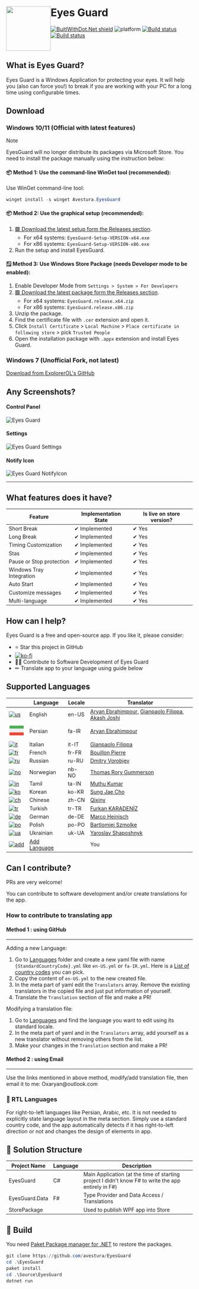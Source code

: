# Eyes Guard <img align="left" width="120" height="120" src="UWPAssets/150x150.png">

[![BuitlWithDot.Net shield](https://builtwithdot.net/project/41/eyes-guard/badge)](https://builtwithdot.net/project/41/eyes-guard)
![platform](https://img.shields.io/badge/platform-UWP%20%7C%20Win32-blue)
[![Build status](https://github.com/avestura/EyesGuard/actions/workflows/ci.yml/badge.svg)](https://github.com/avestura/EyesGuard/actions/workflows/ci.yml)
[![Build status](https://github.com/avestura/EyesGuard/actions/workflows/cd.yml/badge.svg)](https://github.com/avestura/EyesGuard/actions/workflows/cd.yml)


<br>

## What is Eyes Guard?
Eyes Guard is a Windows Application for protecting your eyes. It will help you (also can force you!) to break if you are working with your PC for a long time using configurable times.

## Download

### Windows 10/11 (Official with latest features)

> [!NOTE]  
> EyesGuard will no longer distribute its packages via Microsoft Store. You need to install the 
> package manually using the instruction below:

#### 📦 Method 1: Use the command-line WinGet tool (recommended):

Use WinGet command-line tool:

```powershell
winget install -s winget Avestura.EyesGuard
```

#### 📦 Method 2: Use the graphical setup (recommended):

1. [🟩 Download the latest setup form the Releases section](https://github.com/avestura/EyesGuard/releases). 
   - For x64 systems: `EyesGuard-Setup-VERSION-x64.exe`
   - For x86 systems: `EyesGuard-Setup-VERSION-x86.exe`
2. Run the setup and install EyesGuard.

#### 🪟 Method 3: Use Windows Store Package (needs Developer mode to be enabled):

1. Enable Developer Mode from `Settings > System > For Developers`
2. [🟩 Download the latest package form the Releases section](https://github.com/avestura/EyesGuard/releases). 
   - For x64 systems: `EyesGuard.release.x64.zip`
   - For x86 systems: `EyesGuard.release.x86.zip`
3. Unzip the package.
4. Find the certificate file with `.cer` extension and open it.
5. Click `Install Certificate` > `Local Machine` > `Place certificate in following store` > pick `Trusted People`
6. Open the installation package with `.appx` extension and install Eyes Guard.

### Windows 7 (Unofficial Fork, not latest)

[Download from ExplorerOL's GitHub](https://github.com/ExplorerOL/AryanSoftware_EyesGuard/releases/tag/AryanSoftware_EyesGuard_Release_2020_01_14)

## Any Screenshots?

#### Control Panel
![Eyes Guard](Screenshots/Store/main.JPG)
#### Settings
![Eyes Guard Settings](Screenshots/Store/Settings.PNG)
#### Notify Icon
![Eyes Guard NotifyIcon](Screenshots/Store/ContextMenu.png)

---

## What features does it have?

| Feature                  | Implementation State | Is live on store version? |
|--------------------------|----------------------|---------------------------|
| Short Break              | ✔ Implemented        | ✔ Yes                    |
| Long Break               | ✔ Implemented        | ✔ Yes                    |
| Timing Customization     | ✔ Implemented        | ✔ Yes                    |
| Stas                     | ✔ Implemented        | ✔ Yes                    |
| Pause or Stop protection | ✔ Implemented        | ✔ Yes                    |
| Windows Tray Integration | ✔ Implemented        | ✔ Yes                    |
| Auto Start               | ✔ Implemented        | ✔ Yes                    |
| Customize messages       | ✔ Implemented        | ✔ Yes                    |
| Multi-language           | ✔ Implemented        | ✔ Yes                    |

## How can I help?

Eyes Guard is a free and open-source app. If you like it, please consider:

- ⭐ Star this project in GitHub
- [![ko-fi](https://www.ko-fi.com/img/githubbutton_sm.svg)](https://ko-fi.com/P5P011XLE)
- 👩‍💻 Contribute to Software Development of Eyes Guard
- ✏ Translate app to your language using guide below

## Supported Languages

| |Language|Locale|Translator|
|-|--------|------|----------|
|[![us][us]](#)|English|en-US|[Aryan Ebrahimpour](https://avestura.dev), [Gianpaolo Filippa](https://github.com/gianpaolof), [Akash Joshi](https://akashj.com)|
|[![ir][ir]](#)|Persian|fa-IR|[Aryan Ebrahimpour](https://avestura.dev)|
|[![it][it]](#)|Italian|it-IT|[Gianpaolo Filippa](https://github.com/gianpaolof)|
|[![fr][fr]](#)|French|fr-FR|[Bouillon Pierre](https://pbouillon.github.io)|
|[![ru][ru]](#)|Russian|ru-RU|[Dmitry Vorobjev](https://github.com/ExplorerOL)|
|[![no][no]](#)|Norwegian|nb-NO|[Thomas Rory Gummerson](https://trgwii.no/)|
|[![in][in]](#)|Tamil|ta-IN|[Muthu Kumar](https://mkr.pw)|
|[![ko][ko]](#)|Korean|ko-KR|[Sung Jae Cho](https://rubycho.github.io)|
|[![ch][ch]](#)|Chinese |zh-CN|[Qixiny](https://github.com/qixinynan)|
|[![tr][tr]](#)|Turkish |tr-TR|[Furkan KARADENİZ](https://github.com/Suqbs)|
|[![de][de]](#)|German |de-DE|[Marco Heinisch](https://github.com/marcoheinisch)|
|[![po][po]](#)|Polish |po-PO|[Bartlomiej Szmolke](https://github.com/BSzmolke)|
|[![ua][ua]](#)|Ukrainian |uk-UA|[Yaroslav Shaposhnyk](https://github.com/masterillaGitHub)|
|[![add][add]](#how-to-contribute-to-translating-app)|[Add Language](#how-to-contribute-to-translating-app)||You|

[us]: https://img.icons8.com/color/48/000000/usa.png
[ir]: ./assets/flags/iran.png
[it]: https://img.icons8.com/color/48/000000/italy.png
[fr]: https://img.icons8.com/color/48/000000/france.png
[ru]: https://img.icons8.com/color/48/000000/russian-federation.png
[no]: https://img.icons8.com/color/48/000000/norway.png
[in]: https://img.icons8.com/color/48/000000/india.png
[ko]: https://img.icons8.com/color/48/000000/south-korea.png
[ch]: https://img.icons8.com/color/48/000000/china.png
[tr]: https://img.icons8.com/color/48/000000/turkey.png
[de]: https://img.icons8.com/color/48/000000/germany.png
[po]: https://img.icons8.com/color/48/000000/poland.png
[ua]: https://img.icons8.com/color/48/000000/ukraine.png
[add]: https://img.icons8.com/doodle/48/000000/add.png

## Can I contribute?

PRs are very welcome!

You can contribute to software development and/or create translations for the app.

### How to contribute to translating app

#### Method 1 : using GitHub
<hr>

Adding a new Language:

1. Go to [Languages](https://github.com/avestura/EyesGuard/tree/master/Source/EyesGuard.Data/Languages) folder and create a new yaml file with name `{StandardCountryCode}.yml` like `en-US.yml` or `fa-IR.yml`. Here is a [List of country codes](CountryCodes.md) you can pick.
2. Copy the content of `en-US.yml` to the new created file.
3. In the meta part of yaml edit the `Translators` array. Remove the existing translators in the copied file and just put information of yourself.
4. Translate the `Translation` section of file and make a PR!

Modifying a translation file:

1. Go to [Languages](https://github.com/avestura/EyesGuard/tree/master/Source/EyesGuard.Data/Languages) and find the language you want to edit using its standard locale.
2. In the meta part of yaml and in the `Translators` array, add yourself as a new translator without removing others from the list.
3. Make your changes in the `Translation` section and make a PR!

#### Method 2 : using Email
<hr>
Use the links mentioned in above method, modify/add translation file, then email it to me: Oxaryan@outlook.com

### 📜 RTL Languages

For right-to-left languages like Persian, Arabic, etc. It is not needed to explicitly state language layout in the meta section. Simply use a standard country code, and the app automatically detects if it has right-to-left direction or not and changes the design of elements in app.

## 📐 Solution Structure

| Project Name   | Language | Description                                  |
|----------------|----------|----------------------------------------------|
| EyesGuard      | C#       | Main Application (at the time of starting project I didn't know F# to write the app entirely in F#)|
| EyesGuard.Data | F#       | Type Provider and Data Access / Translations |
| StorePackage   |          | Used to publish WPF app into Store           |

## 🔨 Build

You need [Paket Package manager for .NET](https://fsprojects.github.io/Paket) to restore the packages.

```powershell
git clone https://github.com/avestura/EyesGuard
cd .\EyesGuard
paket install
cd .\Source\EyesGuard
dotnet run
```

